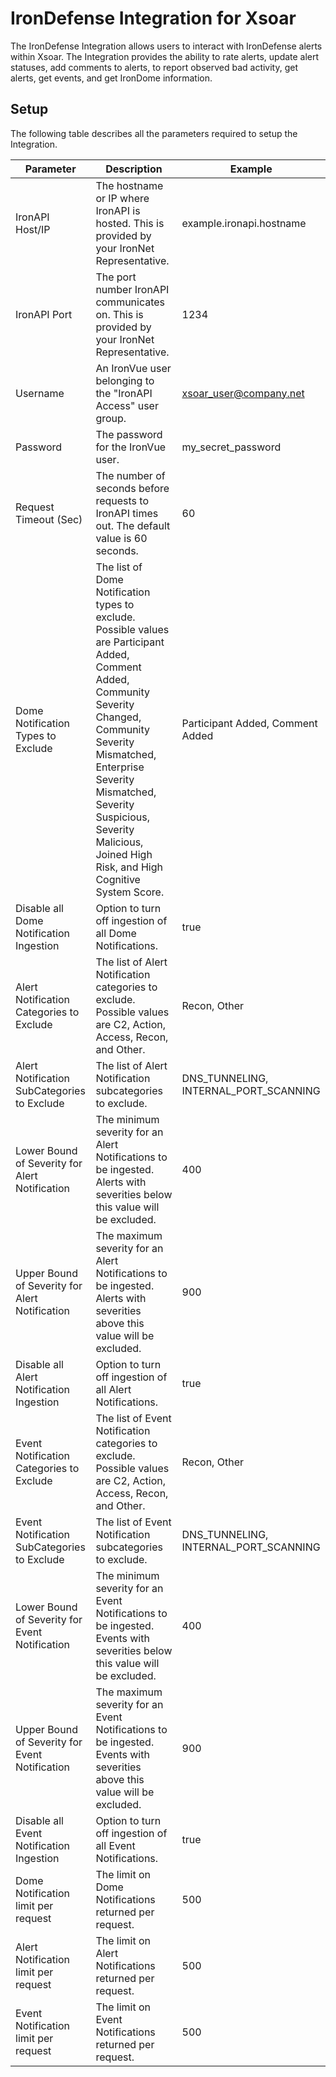 # IronDefense Integration for Xsoar
The IronDefense Integration allows users to interact with IronDefense alerts within Xsoar. The 
Integration provides the ability to rate alerts, update alert statuses, add comments to alerts, to report 
observed bad activity, get alerts, get events, and get IronDome information.
## Setup
The following table describes all the parameters required to setup the Integration.

| Parameter                                      | Description                                                                                       | Example                  |
|------------------------------------------------|---------------------------------------------------------------------------------------------------|--------------------------|
| IronAPI Host/IP                                | The hostname or IP where IronAPI is hosted. This is provided by your IronNet Representative.      | example.ironapi.hostname |
| IronAPI Port                                   | The port number IronAPI communicates on. This is provided by your IronNet Representative.         | 1234                     |
| Username                                       | An IronVue user belonging to the "IronAPI Access" user group.                                     | xsoar_user@company.net |
| Password                                       | The password for the IronVue user.                                                                | my_secret_password       |
| Request Timeout (Sec)                          | The number of seconds before requests to IronAPI times out. The default value is 60 seconds.      | 60                       |
| Dome Notification Types to Exclude             | The list of Dome Notification types to exclude. Possible values are Participant Added, Comment Added, Community Severity Changed, Community Severity Mismatched, Enterprise Severity Mismatched, Severity Suspicious, Severity Malicious, Joined High Risk, and High Cognitive System Score. | Participant Added, Comment Added |
| Disable all Dome Notification Ingestion        | Option to turn off ingestion of all Dome Notifications.                                           | true                     |
| Alert Notification Categories to Exclude       | The list of Alert Notification categories to exclude. Possible values are C2, Action, Access, Recon, and Other. | Recon, Other |
| Alert Notification SubCategories to Exclude    | The list of Alert Notification subcategories to exclude.                                          | DNS_TUNNELING, INTERNAL_PORT_SCANNING |
| Lower Bound of Severity for Alert Notification | The minimum severity for an Alert Notifications to be ingested. Alerts with severities below this value will be excluded. | 400 |
| Upper Bound of Severity for Alert Notification | The maximum severity for an Alert Notifications to be ingested. Alerts with severities above this value will be excluded. | 900 |
| Disable all Alert Notification Ingestion       | Option to turn off ingestion of all Alert Notifications.                                          | true                     |
| Event Notification Categories to Exclude       | The list of Event Notification categories to exclude. Possible values are C2, Action, Access, Recon, and Other. | Recon, Other |
| Event Notification SubCategories to Exclude    | The list of Event Notification subcategories to exclude.                                          | DNS_TUNNELING, INTERNAL_PORT_SCANNING |
| Lower Bound of Severity for Event Notification | The minimum severity for an Event Notifications to be ingested. Events with severities below this value will be excluded. | 400 |
| Upper Bound of Severity for Event Notification | The maximum severity for an Event Notifications to be ingested. Events with severities above this value will be excluded. | 900 |
| Disable all Event Notification Ingestion       | Option to turn off ingestion of all Event Notifications.                                          | true                     |
| Dome Notification limit per request            | The limit on Dome Notifications returned per request.                                             | 500                      |
| Alert Notification limit per request           | The limit on Alert Notifications returned per request.                                            | 500                      |
| Event Notification limit per request           | The limit on Event Notifications returned per request.                                            | 500                      |
